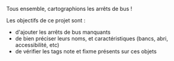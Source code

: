 Tous ensemble, cartographions les arrêts de bus !

Les objectifs de ce projet sont :
* d'ajouter les arrêts de bus manquants
* de bien préciser leurs noms, et caractéristiques (bancs, abri, accessibilité, etc)
* de vérifier les tags note et fixme présents sur ces objets